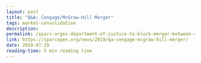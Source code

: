 ```yaml
---
layout: post
title: "Q&A: Cengage/McGraw-Hill Merger"
tags: market-consolidation
description:
permalink: /sparc-urges-department-of-justice-to-block-merger-between-cengage-and-mcgraw-hill
link: https://sparcopen.org/news/2019/qa-cengage-mcgraw-hill-merger/
date: 2019-07-29
reading-time: 5 min reading time
---
```

